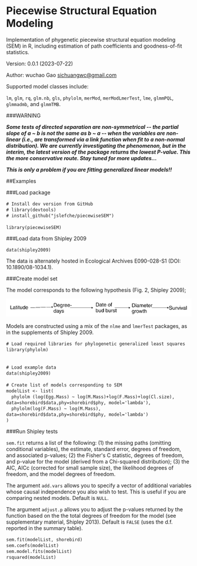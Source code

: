 # Piecewise Structural Equation Modeling

  Implementation of phygenetic piecewise structural equation modeling (SEM) in R, including estimation of path coefficients and goodness-of-fit statistics. 
  


Version: 0.0.1 (2023-07-22)

Author: wuchao Gao <sichuangwc@gmail.com>

Supported model classes include: 

  `lm`, `glm`, `rq`, `glm.nb`, `gls`, `phylolm`, `merMod`, `merModLmerTest`, `lme`, `glmmPQL`, `glmmadmb`, and `glmmTMB`.
  
###WARNING

***Some tests of directed separation are non-symmetrical -- the partial slope of a ~ b is not the same as b ~ a -- when the variables are non-linear (i.e., are transformed via a link function when fit to a non-normal distribution). We are currently investigating the phenomenon, but in the interim, the latest version of the package returns the lowest P-value. This the more conservative route. Stay tuned for more updates...***

***This is only a problem if you are fitting generalized linear models!!***

##Examples

###Load package

```
# Install dev version from GitHub
# library(devtools)
# install_github("jslefche/piecewiseSEM")

library(piecewiseSEM)
```

###Load data from Shipley 2009

```
data(shipley2009)
```
The data is alternately hosted in Ecological Archives E090-028-S1 (DOI: 10.1890/08-1034.1).

###Create model set


The model corresponds to the following hypothesis (Fig. 2, Shipley 2009);

![Shipley 2009 Fig. 2](https://raw.githubusercontent.com/jslefche/jslefche.github.io/master/img/shipley_2009.jpg)

Models are constructed using a mix of the `nlme` and `lmerTest` packages, as in the supplements of Shipley 2009. 

```
# Load required libraries for phylogenetic generalized least squares
library(phylolm)


# Load example data
data(shipley2009)

# Create list of models corresponding to SEM
modelList <- list(
  phylolm (log(Egg.Mass) ~ log(M.Mass)+log(F.Mass)+log(Cl.size), data=shorebird$data,phy=shorebird$phy, model='lambda'),
  phylolm(log(F.Mass) ~ log(M.Mass), data=shorebird$data,phy=shorebird$phy, model='lambda')
)
```

###Run Shipley tests

`sem.fit` returns a list of the following:
(1) the missing paths (omitting conditional variables), the estimate, standard error, degrees of freedom, and associated p-values;
(2) the Fisher's C statistic, degrees of freedom, and p-value for the model (derived from a Chi-squared distribution);
(3) the AIC, AICc (corrected for small sample size), the likelihood degrees of freedom, and the model degrees of freedom.

The argument `add.vars` allows you to specify a vector of additional variables whose causal independence you also wish to test. This is useful if you are comparing nested models. Default is `NULL`.

The argument `adjust.p` allows you to adjust the p-values returned by the function based on the the total degrees of freedom for the model (see supplementary material, Shipley 2013). Default is `FALSE` (uses the d.f. reported in the summary table).


```
sem.fit(modelList, shorebird)
sem.coefs(modelList)
sem.model.fits(modelList)
rsquared(modelList)
```
